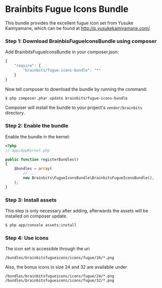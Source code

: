 Brainbits Fugue Icons Bundle
============================
This bundle provides the excellent fugue icon set from Yusuke Kamiyamane, which can be found at http://p.yusukekamiyamane.com/.

### Step 1: Download BrainbisFugueIconsBundle using composer

Add BrainbitsFugueIconsBundle in your composer.json:

```js
{
    "require": {
        "brainbits/fugue-icons-bundle": "*"
    }
}
```

Now tell composer to download the bundle by running the command:

``` bash
$ php composer.phar update brainbits/fugue-icons-bundle
```

Composer will install the bundle to your project's `vendor/brainbits` directory.

### Step 2: Enable the bundle

Enable the bundle in the kernel:

``` php
<?php
// app/AppKernel.php

public function registerBundles()
{
    $bundles = array(
        // ...
        new Brainbits\FugueIconsBundle\BrainbitsFugueIconsBundle(),
    );
}
```

### Step 3: Install assets

This step is only necessary after adding, afterwards the assets will be installed 
on composer update.

``` bash
$ php app/console assets:install
```


### Step 4: Use icons

The icon set is accessible through the uri 
```
/bundles/brainbitsfugueicons/icons/fugue/16/*.png
```

Also, the bonus icons in size 24 and 32 are availabile under 
```
/bundles/brainbitsfugueicons/icons/fugue/24/*.png
/bundles/brainbitsfugueicons/icons/fugue/32/*.png
```

